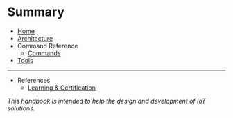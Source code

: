 # Summary

- [Home](./home.md)
- [Architecture]()
- Command Reference
  - [Commands](./command-reference/iot-services-command.md)
- [Tools](tools.md)
------------------------------------------------------------------------------------
- References
  - [Learning & Certification](./references/learning-certification.md)


_This handbook is intended to help the design and development of IoT solutions._

